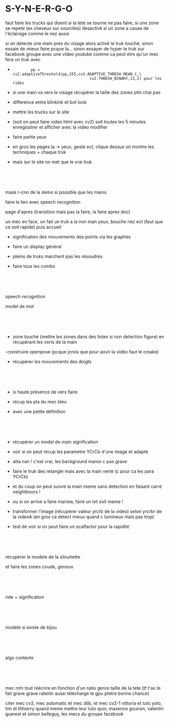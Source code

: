 # S-Y-N-E-R-G-O

faut faire les trucks qui disent si la tete se tourne ne pas faire, si une zone se repete (ex cheveux sur sourciles) desactivé
si un zone a cause de l'éclairage comme le nez aussi

si on detecte une main pres du visage alors activé le truk touché, sinon essaie de mieux faire pcque la... sinon essayer de hyper le truk sur facebook groupe avec une video youtube comme ca peut etre qu'un mec fera un truk avec

-             pp = cv2.adaptiveThreshold(pp,255,cv2.ADAPTIVE_THRESH_MEAN_C,\
                                        cv2.THRESH_BINARY,11,2) pour les rides

- si une main va vers le visage récupérer la taille des zones ptin chai pas

- difference entre blinkink et bot look

- mettre les trucks sur le site

- (soit on peut faire video html avec cv2) soit toutes les 5 minutes enregisstrer et afficher avec la vidéo modifier

- faire partie yeux

- en gros les pages la -> yeux, geste ect, clique dessus on montre les techniques + chaque truk

- mais sur le site on met que le vrai truk




<br><br><br>

mask r-cnn de la demo si possible que les mains

faire le lien avec speech recognition


page d'apres (transition mais pas la faire, la faire apres doc)

un mec en face, on fait un truk a la iron man yeux, bouche nez ect (faut que ce soit rapide) puis accueil



- signification des mouvements des points via les graphes

- faire un display général

- pleins de truks marchent pas les résoudres

- faire tous les combo



<br><br><br>















speech recognition

model de mot 

<br><br><br>

- zone touché (mettre les zones dans des listes si non detection figure) en récupérant les verts de la main

-construire openpose (pcque jcrois que pour aovir la vidéo faut le cmake)

- récupérer les mouvements des doigts

<br><br><br>



- si haute présence de vers faire:

- récup les pts du mec bleu

- avec une petite définition




<br><br><br>

- récupérer un model de main signification

- voir si on peut récup les parametre YCrCb d'une image et adapté

- atta nan ! c'est vrai, les background maron c pas grave

- faire le truk des retangle mais avec la main verte (c pour ca les para YCrCb)

- et du coup on peut suivre la main meme sans detection en faisant carré neightboors !

- ou si on arrive a faire mariow, faire un txt soit meme !

- transformer l'image (récupérer valeur yrcrb de la video) selon yrcrbr de la videoA (en gros ca detect mieux quand c lumineux mais pas trop)

- test de voir si on peut faire un scalfactor pour la rapidité

<br><br><br>

récupérer le modele de la silouhette

et faire les zones coude, genoux

<br><br><br>





ride + signification

<br><br><br>

modele si existe de bijou

<br><br><br>

algo contexte

<br><br><br>

mec mtn tout réécrire en fonction d'un ratio genre taille de la tete (tf t'as te fait grave grave ralentir aussi télécharge le gpu ptetre bonne chance)

citer mec cv2, mec automatic et mec dlib, et mec cv2-1 vittoria et tuto yolo, tim et thhierry quand meme mettre leur tuto quoi, maxence gounon, valentin guerest et simon belleguy, les mecs du groupe facebook
